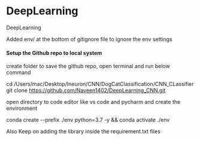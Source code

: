 # DeepLearning
DeepLearning

Added env/ at the bottom of gitignore file to ignore the env settings 

#### Setup the Github repo to local system
create folder to save the github  repo, open terminal and run below command

cd /Users/mac/Desktop/Ineuron/CNN/DogCatClassification/CNN_CLassifier
git clone https://github.com/Naveen1402/DeepLearning_CNN.git

open directory to code editor like vs code and pycharm and create the environment

conda create --prefix ./env python=3.7 -y && conda activate ./env

Also Keep on adding the library inside the requirement.txt files 

